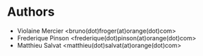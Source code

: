 # Authors

* Violaine Mercier <bruno(dot)froger(at)orange(dot)com>
* Frederique Pinson <frederique(dot)pinson(at)orange(dot)com>
* Matthieu Salvat <matthieu(dot)salvat(at)orange(dot)com>
